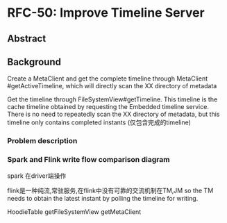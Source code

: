 # RFC-50: Improve Timeline Server
## Abstract
## Background
Create a MetaClient and get the complete timeline through MetaClient #getActiveTimeline, which will directly scan the XX directory of metadata

Get the timeline through FileSystemView#getTimeline. This timeline is the cache timeline obtained by requesting the Embedded timeline service. 
There is no need to repeatedly scan the XX directory of metadata, but this timeline only contains completed instants
(仅包含完成的timeline)


### Problem description

### Spark and Flink write flow comparison diagram
spark 在driver端操作

flink是一种纯流,常驻服务,在flink中没有可靠的交流机制在TM,JM
so the TM needs to obtain the latest instant by polling the timeline for writing.


HoodieTable
getFileSystemView
getMetaClient